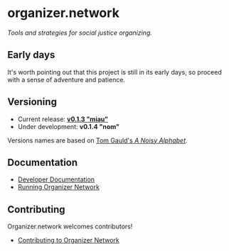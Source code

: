 # organizer.network

_Tools and strategies for social justice organizing._

## Early days

It's worth pointing out that this project is still in its early days, so proceed with a sense of adventure and patience.

## Versioning

* Current release: __[v0.1.3 "miau"](https://github.com/organizer-network/organizer.network/releases/tag/v0.1.3)__
* Under development: __v0.1.4 "nom"__

Versions names are based on [Tom Gauld's *A Noisy Alphabet*](http://myjetpack.tumblr.com/post/65442529656/a-noisy-alphabet-a-new-screenprint-by-tom).

## Documentation

* [Developer Documentation](docs/developer/README.md)
* [Running Organizer Network](docs/running/README.md)

## Contributing

Organizer.network welcomes contributors!

* [Contributing to Organizer Network](CONTRIBUTING.md)
